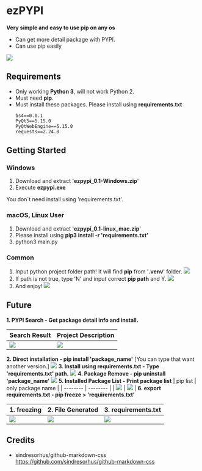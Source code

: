 # ezPYPI
**Very simple and easy to use pip on any os**
* Can get more detail package with PYPI.
* Can use pip easily


![](https://i.imgur.com/0OldkHS.png)
## Requirements
* Only working **Python 3**, will not work Python 2.
* Must need **pip**.
* Must install these packages. Please install using **requirements.txt**
    ```
    bs4==0.0.1
    PyQt5==5.15.0
    PyQtWebEngine==5.15.0
    requests==2.24.0
    ```
## Getting Started
### Windows
1. Download and extract '**ezpypi_0.1-Windows.zip**' 
2. Execute **ezpypi.exe**

You don`t need install using 'requirements.txt'.
### macOS, Linux User
1. Download and extract '**ezpypi_0.1-linux_mac.zip**'
2. Please install using **pip3 install -r 'requirements.txt'**
3. python3 main.py
### Common
1. Input python project folder path! It will find **pip** from '**.venv**' folder.
![](https://i.imgur.com/oMEU8Zh.png)
2. If path is not true, type 'N' and input correct **pip path** and Y.
![](https://i.imgur.com/AL5dfi4.png)
3. And enjoy!
![](https://i.imgur.com/0OldkHS.png)

## Future
**1. PYPI Search - Get package detail info and install.**

| Search Result | Project Description |
| -------- | -------- |
| ![](https://i.imgur.com/8qKdyO5.png)  | ![](https://i.imgur.com/IUarKff.png) |

**2. Direct installation - pip install 'package_name'**
[You can type that want another version.]
![](https://i.imgur.com/AxGmlF5.png)
**3. Install using requirements.txt - Type 'requirements.txt' path.**
![](https://i.imgur.com/69rdJTE.png)
**4. Package Remove - pip uninstall 'package_name'**
![](https://i.imgur.com/Jg00Xep.png)
**5. Installed Package List - Print package list**
| pip list | only package name |
| -------- | -------- |
| ![](https://i.imgur.com/uIBBOTi.png)     | ![](https://i.imgur.com/m3SmC3E.png)    |
**6. export requirements.txt - pip freeze > 'requirements.txt'**


| 1. freezing | 2. File Generated | 3. requirements.txt |
| -------- | -------- | -------- |
| ![](https://i.imgur.com/KtY3bXP.png)    | ![](https://i.imgur.com/SYBXDdb.png)     | ![](https://i.imgur.com/MFGNVQZ.png)     |

## Credits
* sindresorhus/github-markdown-css
https://github.com/sindresorhus/github-markdown-css
